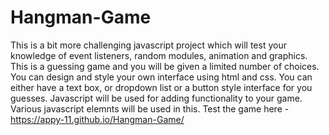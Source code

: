 # Hangman-Game
This is a bit more challenging javascript project which will test your knowledge of event listeners, random modules, animation and graphics. This is a guessing game and you will be given a limited number of choices. You can design and style your own interface using html and css. You can either have a text box, or dropdown list or a button style interface for you guesses. Javascript will be used for adding functionality to your game. Various javascript elemnts will be used in this.
Test the game here -https://appy-11.github.io/Hangman-Game/
